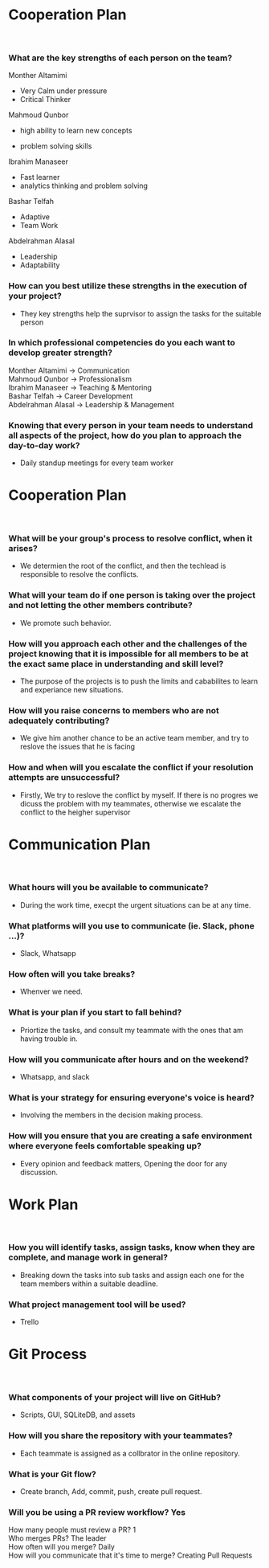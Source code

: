 

# Cooperation Plan

<br>

### What are the key strengths of each person on the team? <br>

Monther Altamimi <br>

- Very Calm under pressure <br>
- Critical Thinker <br>

Mahmoud Qunbor <br>

- high ability to learn new concepts <br>

- problem solving skills <br>

Ibrahim Manaseer <br>

- Fast learner <br>
- analytics thinking and problem solving <br>

Bashar Telfah <br>

- Adaptive <br>
- Team Work <br>

Abdelrahman Alasal  <br>

- Leadership  <br>
- Adaptability <br>


### How can you best utilize these strengths in the execution of your project? <br>

- They key strengths help the suprvisor to assign the tasks for the suitable person <br>


###  In which professional competencies do you each want to develop greater strength? <br>


Monther Altamimi -> Communication <br>
Mahmoud Qunbor -> Professionalism <br>
Ibrahim Manaseer -> Teaching & Mentoring <br>
Bashar Telfah -> Career Development <br>
Abdelrahman Alasal  -> Leadership & Management <br>


###  Knowing that every person in your team needs to understand all aspects of the project, how do you plan to approach the day-to-day work? <br>

- Daily standup meetings for every team worker <br>


# Cooperation Plan


<br>


### What will be your group's process to resolve conflict, when it arises?  <br>

- We determien the root of the conflict, and then the techlead is responsible to resolve the conflicts. <br>

###  What will your team do if one person is taking over the project and not letting the other members contribute? <br>

- We promote such behavior. <br>

###  How will you approach each other and the challenges of the project knowing that it is impossible for all members to be at the exact same place in understanding and skill level? <br>

- The purpose of the projects is to push the limits and cababilites to learn and experiance new situations. <br>

###  How will you raise concerns to members who are not adequately contributing? <br>

- We give him another chance to be an active team member, and try to reslove the issues that he is facing <br>

###  How and when will you escalate the conflict if your resolution attempts are unsuccessful? <br>

- Firstly, We try to reslove the conflict by myself. If there is no progres we dicuss the problem with my teammates, otherwise we escalate the conflict to the heigher supervisor  <br>


# Communication Plan

<br>


###  What hours will you be available to communicate? <br>

- During the work time, execpt the urgent situations can be at any time. <br>

###  What platforms will you use to communicate (ie. Slack, phone ...)? <br>

- Slack, Whatsapp <br>


###  How often will you take breaks? <br>

- Whenver we need. <br>


###  What is your plan if you start to fall behind? <br>

- Priortize the tasks, and consult my teammate with the ones that am having trouble in. <br>


###  How will you communicate after hours and on the weekend? <br>

- Whatsapp, and slack <br>

###  What is your strategy for ensuring everyone's voice is heard? <br>

- Involving the members in the decision making process. <br>

###  How will you ensure that you are creating a safe environment where everyone feels comfortable speaking up? <br>

- Every opinion and feedback matters, Opening the door for any discussion. <br>


# Work Plan

<br>

###  How you will identify tasks, assign tasks, know when they are complete, and manage work in general? <br>

- Breaking down the tasks into sub tasks and assign each one for the team members within a suitable deadline. <br>


###  What project management tool will be used? <br>

- Trello <br>


#  Git Process

<br>


###  What components of your project will live on GitHub? <br>

- Scripts, GUI, SQLiteDB, and assets <br>


### How will you share the repository with your teammates? <br>

- Each teammate is assigned as a collbrator in the online repository. <br>


###  What is your Git flow? <br>

- Create branch, Add, commit, push, create pull request. <br>


###  Will you be using a PR review workflow? Yes <br>

How many people must review a PR? 1  <br>
Who merges PRs? The leader  <br>
How often will you merge? Daily  <br>
How will you communicate that it's time to merge? Creating Pull Requests  <br>









